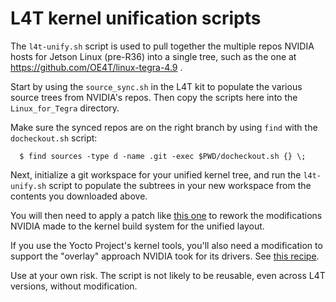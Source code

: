 L4T kernel unification scripts
==============================

The `l4t-unify.sh` script is used to pull together the multiple repos
NVIDIA hosts for Jetson Linux (pre-R36) into a single tree, such as the
one at https://github.com/OE4T/linux-tegra-4.9 .

Start by using the `source_sync.sh` in the L4T kit to populate the
various source trees from NVIDIA's repos.  Then copy the scripts here
into the `Linux_for_Tegra` directory.

Make sure the synced repos are on the right branch by using `find`
with the `docheckout.sh` script:

      $ find sources -type d -name .git -exec $PWD/docheckout.sh {} \;

Next, initialize a git workspace for your unified kernel tree, and run
the `l4t-unify.sh` script to populate the subtrees in your new workspace
from the contents you downloaded above.

You will then need to apply a patch like
[this one](https://github.com/OE4T/linux-tegra-4.9/commit/89b04485a4d3fa40431fe5a343480aa11c1c1985)
to rework the modifications NVIDIA made to the kernel build
system for the unified layout.

If you use the Yocto Project's kernel tools, you'll also need a
modification to support the "overlay" approach NVIDIA took for its
drivers. See [this recipe](https://github.com/OE4T/meta-tegra/blob/kirkstone-l4t-r32.7.x/recipes-kernel/kern-tools/kern-tools-tegra-native_git.bb).

Use at your own risk.  The script is not likely to be reusable, even across L4T
versions, without modification.
